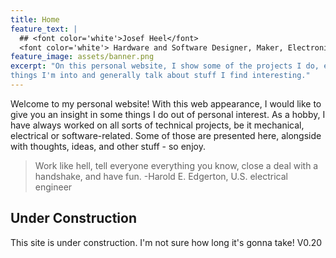 ```yaml
---
title: Home
feature_text: |
  ## <font color='white'>Josef Heel</font>
  <font color='white'> Hardware and Software Designer, Maker, Electronics Enthusiast </font>
feature_image: assets/banner.png
excerpt: "On this personal website, I show some of the projects I do, explain
things I'm into and generally talk about stuff I find interesting."
---
```


Welcome to my personal website! With this web appearance, I would like to
give you an insight in some things I do out of personal interest. As a
hobby, I have always worked on all sorts of technical projects, be it mechanical,
electrical or software-related. Some of those are presented here, alongside with
thoughts, ideas, and other stuff - so enjoy.

> Work like hell, tell everyone everything you know, close a deal with a
> handshake, and have fun.
-Harold E. Edgerton, U.S. electrical engineer

## Under Construction

This site is under construction. I'm not sure how long it's gonna take!
V0.20
